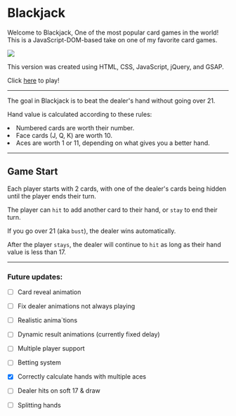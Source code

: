 # Blackjack

Welcome to Blackjack, One of the most popular card games in the world! This is a JavaScript-DOM-based take on one of my favorite card games. 

<img src="https://i.gyazo.com/2c3e697939be6efc3861f913e7038636.png">

This version was created using HTML, CSS, JavaScript, jQuery, and GSAP.

Click <a href='https://mo-shawa.github.io/Blackjack/'>here</a> to play!

---

The goal in Blackjack is to beat the dealer's hand without going over 21. 

Hand value is calculated according to these rules:
<li> Numbered cards are worth their number.
<li> Face cards (J, Q, K) are worth 10.
<li> Aces are worth 1 or 11, depending on what gives you a better hand.


---

## Game Start
Each player starts with 2 cards, with one of the dealer's cards being hidden until the player ends their turn.

The player can `hit` to add another card to their hand, or `stay` to end their turn.

If you go over 21 (aka `bust`), the dealer wins automatically.

After the player `stays`, the dealer will continue to `hit` as long as their hand value is less than 17.

---

### Future updates:

- [ ] Card reveal animation 
- [ ] Fix dealer animations not always playing
- [ ] Realistic anima`tions 
- [ ] Dynamic result animations (currently fixed delay) 
- [ ] Multiple player support
- [ ] Betting system
- [x] Correctly calculate hands with multiple aces
- [ ] Dealer hits on soft 17 & draw
- [ ] Splitting hands

